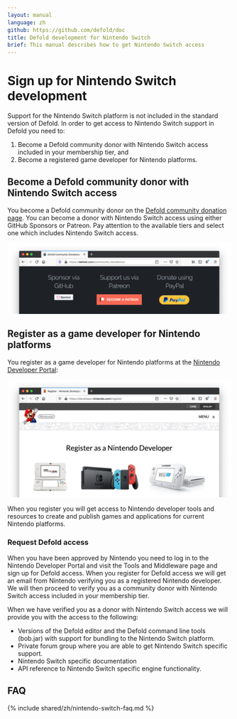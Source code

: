```yaml
---
layout: manual
language: zh
github: https://github.com/defold/doc
title: Defold development for Nintendo Switch
brief: This manual describes how to get Nintendo Switch access
---
```


# Sign up for Nintendo Switch development

Support for the Nintendo Switch platform is not included in the standard version of Defold. In order to get access to Nintendo Switch support in Defold you need to:

1. Become a Defold community donor with Nintendo Switch access included in your membership tier, and
2. Become a registered game developer for Nintendo platforms.


## Become a Defold community donor with Nintendo Switch access

You become a Defold community donor on the [Defold community donation page](/community-donations/). You can become a donor with Nintendo Switch access using either GitHub Sponsors or Patreon. Pay attention to the available tiers and select one which includes Nintendo Switch access.

![](/manuals/images/nintendo-switch/register-defold.png)

## Register as a game developer for Nintendo platforms

You register as a game developer for Nintendo platforms at the [Nintendo Developer Portal](https://developer.nintendo.com/register):

![](/manuals/images/nintendo-switch/register-nintendo.png)

When you register you will get access to Nintendo developer tools and resources to create and publish games and applications for current Nintendo platforms.


### Request Defold access

When you have been approved by Nintendo you need to log in to the Nintendo Developer Portal and visit the Tools and Middleware page and sign up for Defold access. When you register for Defold access we will get an email from Nintendo verifying you as a registered Nintendo developer. We will then proceed to verify you as a community donor with Nintendo Switch access included in your membership tier.

When we have verified you as a donor with Nintendo Switch access we will provide you with the access to the following:

* Versions of the Defold editor and the Defold command line tools (bob.jar) with support for bundling to the Nintendo Switch platform.
* Private forum group where you are able to get Nintendo Switch specific support.
* Nintendo Switch specific documentation
* API reference to Nintendo Switch specific engine functionality.


## FAQ
{% include shared/zh/nintendo-switch-faq.md %}
